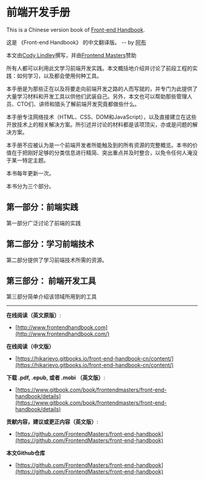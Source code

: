 前端开发手册
=======

This is a Chinese version book of [Front-end Handbook](http://www.frontendhandbook.com).

这是 《Front-end Handbook》 的中文翻译版。 -- by [阿布](http://hikarievo.me)

本文由[Cody Lindley](http://codylindley.com/)撰写，并由[Frontend Masters](https://frontendmasters.com/)赞助

所有人都可以利用此文学习前端开发实践。本文概括地介绍并讨论了前段工程的实践：如何学习，以及都会使用何种工具。

本手册是为那些正在以及将要走向前端开发之路的人而写就的，并专门为此提供了大量学习材料和开发工具以供他们武装自己。另外，本文也可以帮助那些管理人员、CTO们、讲师和猎头了解前端开发究竟都做些什么。

本手册专注网络技术（HTML、CSS、DOM和JavaScript），以及直接建立在这些开放技术上的相关解决方案。所引述并讨论的材料都是该项顶尖，亦或是问题的解决方案。

本手册不应被认为是一个前端开发者所能触及到的所有资源的完整概览。本书的价值在于把刚好足够的分类信息进行精简、突出重点并及时整合，以免令任何人淹没于某一特定主题。

本书每年更新一次。

本书分为三个部分。

## 第一部分：前端实践
第一部分广泛讨论了前端的实践

## 第二部分：学习前端技术
第二部分提供了学习前端技术所需的资源。

## 第三部分： 前端开发工具
第三部分简单介绍该领域所用到的工具

***

**在线阅读（英文原版）**: 

* [http://www.frontendhandbook.com](http://www.frontendhandbook.com/)

**在线阅读（中文版）**

* [https://hikarievo.gitbooks.io/front-end-handbook-cn/content/](https://hikarievo.gitbooks.io/front-end-handbook-cn/content/)
 
**下载 .pdf, .epub, 或者 .mobi （英文版）**: 

* [https://www.gitbook.com/book/frontendmasters/front-end-handbook/details](https://www.gitbook.com/book/frontendmasters/front-end-handbook/details)

**贡献内容，建议或更正内容（英文版）**: 

* [https://github.com/FrontendMasters/front-end-handbook](https://github.com/FrontendMasters/front-end-handbook)

**本文Github仓库**

* [https://github.com/FrontendMasters/front-end-handbook](https://github.com/FrontendMasters/front-end-handbook)